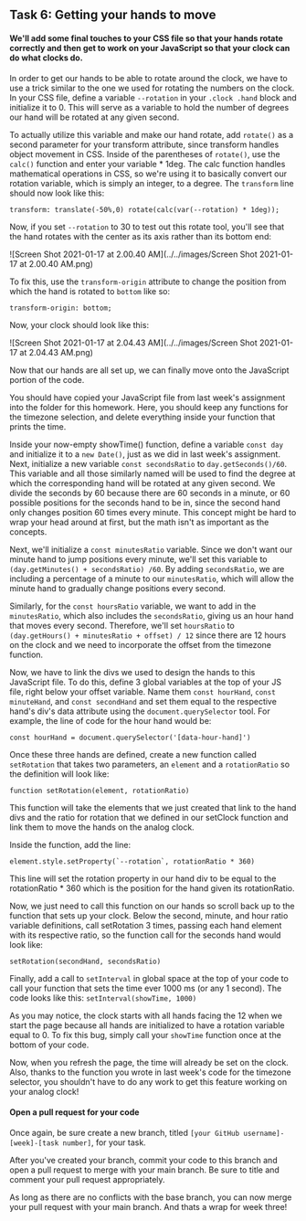 ## Task 6: Getting your hands to move

#### We'll add some final touches to your CSS file so that your hands rotate correctly and then get to work on your JavaScript so that your clock can do what clocks do.

In order to get our hands to be able to rotate around the clock, we have to use a trick similar to the one we used for rotating the numbers on the clock.  In your CSS file, define a variable `--rotation` in your `.clock .hand` block and initialize it to 0.  This will serve as a variable to hold the number of degrees our hand will be rotated at any given second. 

To actually utilize this variable and make our hand rotate, add `rotate()` as a second parameter for your transform attribute, since transform handles object movement in CSS.  Inside of the parentheses of `rotate()`, use the `calc()` function and enter your variable * 1deg.  The calc function handles mathematical operations in CSS, so we're using it to basically convert our rotation variable, which is simply an integer, to a degree.  The `transform` line should now look like this:

`transform: translate(-50%,0) rotate(calc(var(--rotation) * 1deg));`

Now, if you set `--rotation` to 30 to test out this rotate tool, you'll see that the hand rotates with the center as its axis rather than its bottom end:

![Screen Shot 2021-01-17 at 2.00.40 AM](../../images/Screen Shot 2021-01-17 at 2.00.40 AM.png)

To fix this, use the `transform-origin` attribute to change the position from which the hand is rotated to `bottom` like so:

`transform-origin: bottom;`

Now, your clock should look like this:

![Screen Shot 2021-01-17 at 2.04.43 AM](../../images/Screen Shot 2021-01-17 at 2.04.43 AM.png)

Now that our hands are all set up, we can finally move onto the JavaScript portion of the code.

You should have copied your JavaScript file from last week's assignment into the folder for this homework. Here, you should keep any functions for the timezone selection, and delete everything inside your function that prints the time.

Inside your now-empty showTime() function, define a variable `const day` and initialize it to a `new Date()`, just as we did in last week's assignment. Next, initialize a new variable `const secondsRatio` to `day.getSeconds()/60`.  This variable and all those similarly named will be used to find the degree at which the corresponding hand will be rotated at any given second. We divide the seconds by 60 because there are 60 seconds in a minute, or 60 possible positions for the seconds hand to be in, since the second hand only changes position 60 times every minute.  This concept might be hard to wrap your head around at first, but the math isn't as important as the concepts.

Next, we'll initialize a `const minutesRatio` variable.  Since we don't want our minute hand to jump positions every minute, we'll set this variable  to `(day.getMinutes() + secondsRatio) /60`.  By adding `secondsRatio`, we are including a percentage of a minute to our `minutesRatio`, which will allow the minute hand to gradually change positions every second.

Similarly, for the `const hoursRatio` variable, we want to add in the `minutesRatio`, which also includes the `secondsRatio`, giving us an hour hand that moves every second.  Therefore, we'll set `hoursRatio` to `(day.getHours() + minutesRatio + offset) / 12` since there are 12 hours on the clock and we need to incorporate the offset from the timezone function.

Now, we have to link the divs we used to design the hands to this JavaScript file.  To do this, define 3 global variables at the top of your JS file, right below your offset variable.  Name them `const hourHand`, `const minuteHand`, and `const secondHand` and set them equal to the respective hand's div's data attribute using the `document.querySelector` tool. For example, the line of code for the hour hand would be:

`const hourHand = document.querySelector('[data-hour-hand]')`

Once these three hands are defined, create a new function called `setRotation` that takes two parameters, an `element` and a `rotationRatio` so the definition will look like:

`function setRotation(element, rotationRatio)`

This function will take the elements that we just created that link to the hand divs and the ratio for rotation that we defined in our setClock function and link them to move the hands on the analog clock.

Inside the function, add the line:

``element.style.setProperty(`--rotation`, rotationRatio * 360)``

This line will set the rotation property in our hand div to be equal to the rotationRatio * 360 which is the position for the hand given its rotationRatio.

Now, we just need to call this function on our hands so scroll back up to the function that sets up your clock.  Below the second, minute, and hour ratio variable definitions, call setRotation 3 times, passing each hand element with its respective ratio, so the function call for the seconds hand would look like:

`setRotation(secondHand, secondsRatio)`

Finally, add a call to `setInterval` in global space at the top of your code to call your function that sets the time ever 1000 ms (or any 1 second).  The code looks like this: `setInterval(showTime, 1000)`

As you may notice, the clock starts with all hands facing the 12 when we start the page because all hands are initialized to have a rotation variable equal to 0.  To fix this bug, simply call your `showTime` function once at the bottom of your code. 

Now, when you refresh the page, the time will already be set on the clock. Also, thanks to the function you wrote in last week's code for the timezone selector, you shouldn't have to do any work to get this feature working on your analog clock!

#### Open a pull request for your code

Once again, be sure create a new branch, titled `[your GitHub username]-[week]-[task number]`, for your task. 

After you've created your branch, commit your code to this branch and open a pull request to merge with your main branch.  Be sure to title and comment your pull request appropriately.

As long as there are no conflicts with the base branch, you can now merge your pull request with your main branch. And thats a wrap for week three!